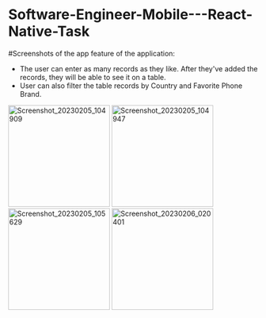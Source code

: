 ﻿# Software-Engineer-Mobile---React-Native-Task
#Screenshots of the app
feature of the application:
- The user can enter as many records as they like. After they've added the records, they will be able to see it on a table.
- User can also filter the table records by Country and Favorite Phone Brand.

<img width="205" alt="Screenshot_20230205_104909" src="https://user-images.githubusercontent.com/85014586/216918237-189346e5-63a3-4f4a-a95e-02e657428e99.png">
<img width="205" alt="Screenshot_20230205_104947" src="https://user-images.githubusercontent.com/85014586/216918248-5eae898e-c2a8-467b-99ed-24f340fcb38e.png">

<img width="205" alt="Screenshot_20230205_105629" src="https://user-images.githubusercontent.com/85014586/216921362-d09cea41-4415-4b79-aa83-a9897c195f59.png">
<img width="205" alt="Screenshot_20230206_020401" src="https://user-images.githubusercontent.com/85014586/216921632-dea9d7df-44a1-4b4e-98bc-62e3a2260290.png">
